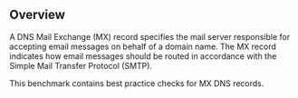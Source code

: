 ## Overview

A DNS Mail Exchange (MX) record specifies the mail server responsible for accepting email messages on behalf of a domain name. The MX record indicates how email messages should be routed in accordance with the Simple Mail Transfer Protocol (SMTP).

This benchmark contains best practice checks for MX DNS records.

